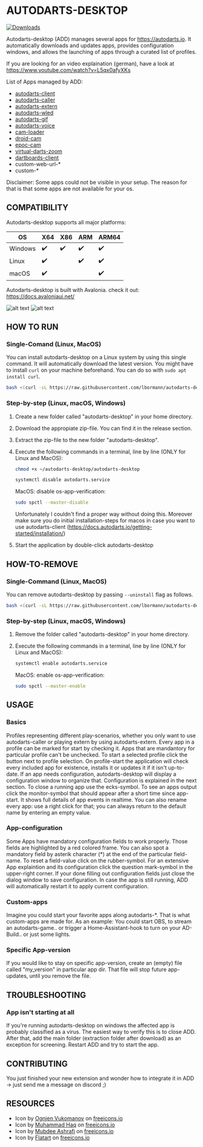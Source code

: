 # AUTODARTS-DESKTOP
[![Downloads](https://img.shields.io/github/downloads/lbormann/autodarts-desktop/total.svg)](https://github.com/lbormann/autodarts-desktop/releases/latest)

Autodarts-desktop (ADD) manages several apps for https://autodarts.io.
It automatically downloads and updates apps, provides configuration windows, and allows the launching of apps through a curated list of profiles.

If you are looking for an video explaination (german), have a look at https://www.youtube.com/watch?v=L5qx0afyXKs


List of Apps managed by ADD:

* [autodarts-client](https://github.com/autodarts/releases)
* [autodarts-caller](https://github.com/lbormann/autodarts-caller)
* [autodarts-extern](https://github.com/lbormann/autodarts-extern)
* [autodarts-wled](https://github.com/lbormann/autodarts-wled)
* [autodarts-gif](https://github.com/lbormann/autodarts-gif)
* [autodarts-voice](https://github.com/lbormann/autodarts-voice)
* [cam-loader](https://github.com/lbormann/cam-loader)
* [droid-cam](https://www.dev47apps.com)
* [epoc-cam](https://www.elgato.com/de/epoccam)
* [virtual-darts-zoom](https://lehmann-bo.de/?p=28)
* [dartboards-client](https://dartboards.online/client)
* custom-web-url-*
* custom-*

Disclaimer: Some apps could not be visible in your setup. The reason for that is that some apps are not available for your os.


## COMPATIBILITY

Autodarts-desktop supports all major platforms:

| OS | X64 | X86 | ARM | ARM64
| ------------- | ------------- | ------------- | ------------- | ------------- | 
| Windows | :heavy_check_mark: | :heavy_check_mark: | :heavy_check_mark: | :heavy_check_mark: |
| Linux | :heavy_check_mark: |  | :heavy_check_mark: | :heavy_check_mark: |
| macOS | :heavy_check_mark: |  |  | :heavy_check_mark: |

Autodarts-desktop is built with Avalonia. check it out: https://docs.avaloniaui.net/


![alt text](https://github.com/lbormann/autodarts-desktop/blob/main/images/main.png?raw=true)
![alt text](https://github.com/lbormann/autodarts-desktop/blob/main/images/configuration.png?raw=true)



## HOW TO RUN

### Single-Comand (Linux, MacOS)

You can install autodarts-desktop on a Linux system by using this single command.
It will automatically download the latest version.
You might have to install `curl` on your machine beforehand.
You can do so with `sudo apt install curl`.

```bash
bash <(curl -sL https://raw.githubusercontent.com/lbormann/autodarts-desktop/main/install.sh)
```


### Step-by-step (Linux, macOS, Windows)

1) Create a new folder called "autodarts-desktop" in your home directory.
2) Download the appropiate zip-file. You can find it in the release section.
3) Extract the zip-file to the new folder "autodarts-desktop".
4) Execute the following commands in a terminal, line by line (ONLY for Linux and MacOS):
        
    ```bash
    chmod +x ~/autodarts-desktop/autodarts-desktop
    ```
    ```bash
    systemctl disable autodarts.service
    ```

    MacOS: disable os-app-verification:

    ```bash
    sudo spctl --master-disable
    ```

    Unfortunately I couldn't find a proper way without doing this.
    Moreover make sure you do initial installation-steps for macos in case you want to use autodarts-client (https://docs.autodarts.io/getting-started/installation/)

5) Start the application by double-click autodarts-desktop 




## HOW-TO-REMOVE

### Single-Command (Linux, MacOS)

You can remove autodarts-desktop by passing `--uninstall` flag as follows.

```bash
bash <(curl -sL https://raw.githubusercontent.com/lbormann/autodarts-desktop/main/install.sh) --uninstall
```



### Step-by-step (Linux, macOS, Windows)

1. Remove the folder called "autodarts-desktop" in your home directory.
2. Execute the following commands in a terminal, line by line (ONLY for Linux and MacOS):

   ```bash
   systemctl enable autodarts.service
   ```

   MacOS: enable os-app-verification:

   ```bash
   sudo spctl --master-enable
   ```


## USAGE

### Basics

Profiles representing different play-scenarios, whether you only want to use autodarts-caller or playing extern by using autodarts-extern.
Every app in a profile can be marked for start by checking it. Apps that are mandantory for particular profile can't be unchecked.
To start a selected profile click the button next to profile selection. On profile-start the application will check every included app for existence, installs it or updates it if it isn't up-to-date. If an app needs configuration, autodarts-desktop will display a configuration window to organize that. Configuration is explained in the next section.
To close a running app use the ecks-symbol. To see an apps output click the monitor-symbol that should appear after a short time since app-start. It shows full details of app events in realtime. 
You can also rename every app: use a right click for that; you can always return to the default name by entering an empty value.

### App-configuration

Some Apps have mandatory configuration fields to work properly. Those fields are highlighted by a red colored frame. You can also spot a mandatory field by asterik character (*) at the end of the particular field-name. To reset a field-value click on the rubber-symbol.
For an extensive App explaintion and its configuration click the question mark-symbol in the upper-right corner.
If your done filling out configuration fields just close the dialog window to save configuration. In case the app is still running, ADD will automatically restart it to apply current configuration. 

### Custom-apps

Imagine you could start your favorite apps along autodarts-*. That is what custom-apps are made for. As an example: You could start OBS, to stream an autodarts-game.. or trigger a Home-Assistant-hook to turn on your AD-Build.. or just some lights. 

### Specific App-version

If you would like to stay on specific app-version, create an (empty) file called "my_version" in particular app dir. That file will stop future app-updates, until you remove the file.


## TROUBLESHOOTING

### App isn't starting at all

If you're running autodarts-desktop on windows the affected app is probably classified as a virus. The easiest way to verify this is to close ADD. After that, add the main folder (extraction folder after download) as an exception for screening. Restart ADD and try to start the app.

## CONTRIBUTING

You just finished your new extension and wonder how to integrate it in ADD -> just send me a message on discord ;)



## RESOURCES

- Icon by <a href="https://freeicons.io/profile/8178">Ognjen Vukomanov</a> on <a href="https://freeicons.io">freeicons.io</a>
- Icon by <a href="https://freeicons.io/profile/823">Muhammad Haq</a> on <a href="https://freeicons.io">freeicons.io</a>                             
- Icon by <a href="https://freeicons.io/profile/85671">Mubdee Ashrafi</a> on <a href="https://freeicons.io">freeicons.io</a>    
- Icon by <a href="https://freeicons.io/profile/205927">Flatart</a> on <a href="https://freeicons.io">freeicons.io</a>
